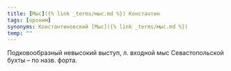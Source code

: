 ```yaml
---
title: [Мыс]({% link _terms/мыс.md %}) Константин
tags: [ороним]
synonyms: Константиновский [Мыс]({% link _terms/мыс.md %})
temp: ""
---
```


Подковообразный невысокий выступ, л. входной мыс Севастопольской бухты – по
назв. форта.
